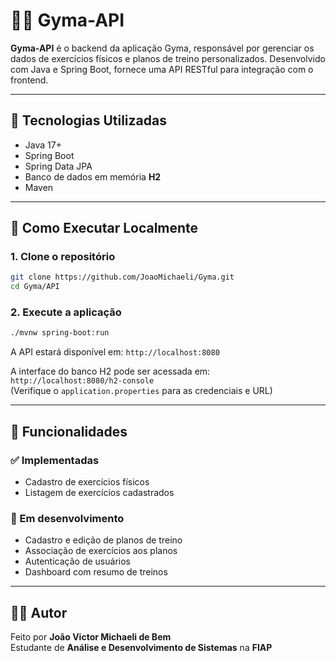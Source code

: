 # 🏋️‍♂️ Gyma-API

**Gyma-API** é o backend da aplicação Gyma, responsável por gerenciar os dados de exercícios físicos e planos de treino personalizados. Desenvolvido com Java e Spring Boot, fornece uma API RESTful para integração com o frontend.

---

## 🚀 Tecnologias Utilizadas

- Java 17+
- Spring Boot
- Spring Data JPA
- Banco de dados em memória **H2**
- Maven

---

## 🔧 Como Executar Localmente

### 1. Clone o repositório

```bash
git clone https://github.com/JoaoMichaeli/Gyma.git
cd Gyma/API
```

### 2. Execute a aplicação

```bash
./mvnw spring-boot:run
```

A API estará disponível em: `http://localhost:8080`

A interface do banco H2 pode ser acessada em:  
`http://localhost:8080/h2-console`  
(Verifique o `application.properties` para as credenciais e URL)

---

## 🧪 Funcionalidades

### ✅ Implementadas
- Cadastro de exercícios físicos  
- Listagem de exercícios cadastrados

### 🚧 Em desenvolvimento
- Cadastro e edição de planos de treino  
- Associação de exercícios aos planos  
- Autenticação de usuários  
- Dashboard com resumo de treinos

---

## 👨‍💻 Autor

Feito por **João Victor Michaeli de Bem**  
Estudante de **Análise e Desenvolvimento de Sistemas** na **FIAP**
